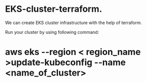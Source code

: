 # EKS-cluster-terraform.
We can create EKS cluster infrastructure with the help of terraform.

Run your cluster by using following command:

# aws eks --region < region_name >update-kubeconfig --name <name_of_cluster>




